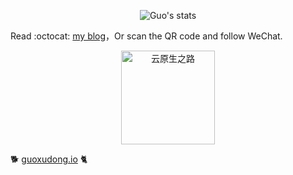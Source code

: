 <!--
**sunny0826/sunny0826** is a ✨ _special_ ✨ repository because its `README.md` (this file) appears on your GitHub profile.

Here are some ideas to get you started:

- 🔭 I’m currently working on ...
- 🌱 I’m currently learning ...
- 👯 I’m looking to collaborate on ...
- 🤔 I’m looking for help with ...
- 💬 Ask me about ...
- 📫 How to reach me: ...
- 😄 Pronouns: ...
- ⚡ Fun fact: ...
-->
<div align="center">
  <p>
    <img src="https://github-readme-stats.vercel.app/api?username=sunny0826&show_icons=true" alt="Guo's stats" />
  </p>
</div>

Read :octocat: [my blog](guoxudong.io)，Or scan the QR code and follow WeChat.

<div align="center">
  <p>
    <img src="https://tva3.sinaimg.cn/large/ad5fbf65gy1gfm3j2vo79g20b90b9x6r.gif" style="width: 150px;" alt="云原生之路" />
  </p>
</div>

:dog2:  [guoxudong.io](guoxudong.io) :cat2:

